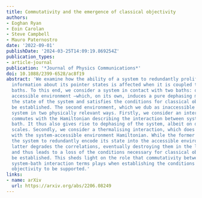 ```yaml
---
title: Commutativity and the emergence of classical objectivity
authors:
- Eoghan Ryan
- Eoin Carolan
- Steve Campbell
- Mauro Paternostro
date: '2022-09-01'
publishDate: '2024-03-25T14:09:19.869254Z'
publication_types:
- article-journal
publication: '*Journal of Physics Communications*'
doi: 10.1088/2399-6528/ac8f19
abstract: 'We examine how the ability of a system to redundantly proliferate relevant
  information about its pointer states is affected when it is coupled to multiple
  baths. To this end, we consider a system in contact with two baths: one—termed the
  accessible environment —which, on its own, induces a pure dephasing mechanism on
  the state of the system and satisfies the conditions for classical objectivity to
  be established. The second environment, which we dub as inaccessible , affects the
  system in two physically relevant ways. Firstly, we consider an interaction that
  commutes with the Hamiltonian describing the interaction between system and accessible
  bath. It thus also gives rise to dephasing of the system, albeit on different time
  scales. Secondly, we consider a thermalising interaction, which does not commute
  with the system-accessible environment Hamiltonian. While the former still allows
  the system to redundantly encode its state into the accessible environment, the
  latter degrades the correlations, eventually destroying them in the long-time limit,
  and thus leads to a loss of the conditions necessary for classical objectivity to
  be established. This sheds light on the role that commutativity between the various
  system-bath interaction terms plays when establishing the conditions for classical
  objectivity to be supported.'
links:
- name: arXiv
  url: https://arxiv.org/abs/2206.08249
---
```

